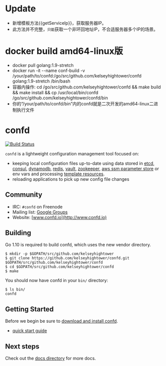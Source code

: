 # Update
* 新增模板方法{{getServiceIp}}，获取服务器IP。
* 此方法并不完整，`只能`获取一个非环回地址IP，不合适服务器多个IP的场景。

# docker build amd64-linux版
* docker pull golang:1.9-stretch
* docker run -it --name conf-build -v /your/path/to/confd:/go/src/github.com/kelseyhightower/confd golang:1.9-stretch /bin/bash
* 容器内操作: cd /go/src/github.com/kelseyhightower/confd && make build && make install && cp /usr/local/bin/confd /go/src/github.com/kelseyhightower/confd/bin
* 你的“/your/path/to/confd/bin”内的confd就是二次开发的amd64-linux二进制执行文件

# confd

[![Build Status](https://travis-ci.org/kelseyhightower/confd.svg?branch=master)](https://travis-ci.org/kelseyhightower/confd)

`confd` is a lightweight configuration management tool focused on:

* keeping local configuration files up-to-date using data stored in [etcd](https://github.com/coreos/etcd),
  [consul](http://consul.io), [dynamodb](http://aws.amazon.com/dynamodb/), [redis](http://redis.io),
  [vault](https://vaultproject.io), [zookeeper](https://zookeeper.apache.org), [aws ssm parameter store](https://aws.amazon.com/ec2/systems-manager/) or env vars and processing [template resources](docs/template-resources.md).
* reloading applications to pick up new config file changes

## Community

* IRC: `#confd` on Freenode
* Mailing list: [Google Groups](https://groups.google.com/forum/#!forum/confd-users)
* Website: [www.confd.io](http://www.confd.io)

## Building

Go 1.10 is required to build confd, which uses the new vendor directory.

```
$ mkdir -p $GOPATH/src/github.com/kelseyhightower
$ git clone https://github.com/kelseyhightower/confd.git $GOPATH/src/github.com/kelseyhightower/confd
$ cd $GOPATH/src/github.com/kelseyhightower/confd
$ make
```

You should now have confd in your `bin/` directory:

```
$ ls bin/
confd
```

## Getting Started

Before we begin be sure to [download and install confd](docs/installation.md).

* [quick start guide](docs/quick-start-guide.md)

## Next steps

Check out the [docs directory](docs) for more docs.
